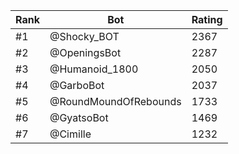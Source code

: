 Rank|Bot|Rating
---|---|---
#1|@Shocky_BOT|2367
#2|@OpeningsBot|2287
#3|@Humanoid_1800|2050
#4|@GarboBot|2037
#5|@RoundMoundOfRebounds|1733
#6|@GyatsoBot|1469
#7|@Cimille|1232
